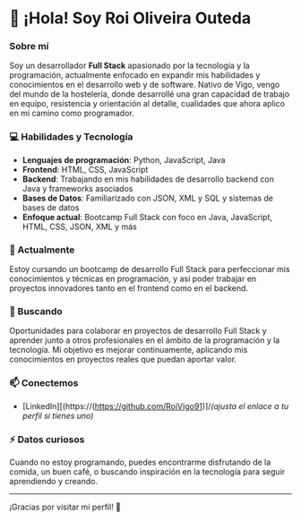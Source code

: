 # 👋 ¡Hola! Soy Roi Oliveira Outeda

### Sobre mí
Soy un desarrollador **Full Stack** apasionado por la tecnología y la programación, actualmente enfocado en expandir mis habilidades 
y conocimientos en el desarrollo web y de software. Nativo de Vigo, vengo del mundo de la hostelería, donde desarrollé una gran capacidad de trabajo en equipo,
resistencia y orientación al detalle, cualidades que ahora aplico en mi camino como programador.

### 💻 Habilidades y Tecnología
- **Lenguajes de programación**: Python, JavaScript, Java
- **Frontend**: HTML, CSS, JavaScript
- **Backend**: Trabajando en mis habilidades de desarrollo backend con Java y frameworks asociados
- **Bases de Datos**: Familiarizado con JSON, XML y SQL y sistemas de bases de datos
- **Enfoque actual**: Bootcamp Full Stack con foco en Java, JavaScript, HTML, CSS, JSON, XML y más

### 🚀 Actualmente
Estoy cursando un bootcamp de desarrollo Full Stack para perfeccionar mis conocimientos y técnicas en programación, y así poder trabajar en proyectos innovadores tanto en el frontend como en el backend.

### 🌱 Buscando
Oportunidades para colaborar en proyectos de desarrollo Full Stack y aprender junto a otros profesionales en el ámbito de la programación y la tecnología.
Mi objetivo es mejorar continuamente, aplicando mis conocimientos en proyectos reales que puedan aportar valor.

### 📫 Conectemos
- [LinkedIn][(https://(https://github.com/RoiVigo91)]/_(ajusta el enlace a tu perfil si tienes uno)_

### ⚡ Datos curiosos
Cuando no estoy programando, puedes encontrarme disfrutando de la comida, un buen café, o buscando inspiración en la tecnología para seguir aprendiendo y creando.

---

¡Gracias por visitar mi perfil! 🚀
